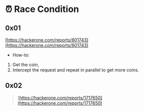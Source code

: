 # ⏰ Race Condition

## 0x01

[https://hackerone.com/reports/801743](https://hackerone.com/reports/801743)

* How-to:

1. Get the coin,
2. Intercept the request and repeat in parallel to get more coins.

##

## 0x02

> [https://hackerone.com/reports/1717650](https://hackerone.com/reports/1717650)


